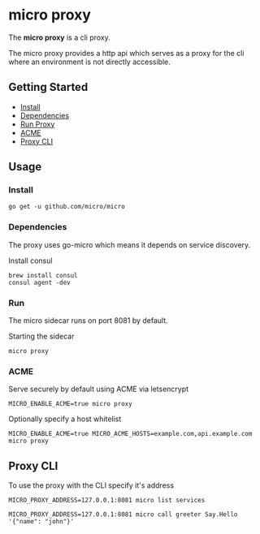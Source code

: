 # micro proxy

The **micro proxy** is a cli proxy.

The micro proxy provides a http api which serves as a proxy for the cli where an environment is not directly accessible.

## Getting Started

- [Install](#install)
- [Dependencies](#dependencies)
- [Run Proxy](#run)
- [ACME](#acme)
- [Proxy CLI](#proxy-cli)

## Usage

### Install

```shell
go get -u github.com/micro/micro
```

### Dependencies

The proxy uses go-micro which means it depends on service discovery.

Install consul

```
brew install consul
consul agent -dev
```

### Run

The micro sidecar runs on port 8081 by default. 

Starting the sidecar 

```shell
micro proxy
```

### ACME

Serve securely by default using ACME via letsencrypt 

```
MICRO_ENABLE_ACME=true micro proxy
```

Optionally specify a host whitelist

```
MICRO_ENABLE_ACME=true MICRO_ACME_HOSTS=example.com,api.example.com micro proxy 
```

## Proxy CLI

To use the proxy with the CLI specify it's address

```shell
MICRO_PROXY_ADDRESS=127.0.0.1:8081 micro list services
```

```
MICRO_PROXY_ADDRESS=127.0.0.1:8081 micro call greeter Say.Hello '{"name": "john"}'
```

